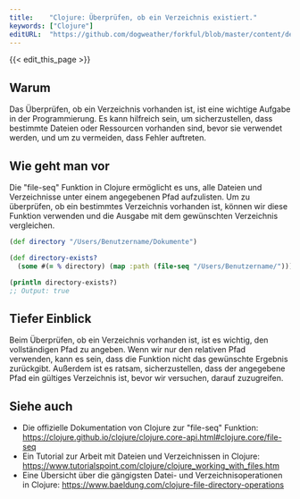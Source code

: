 ```yaml
---
title:    "Clojure: Überprüfen, ob ein Verzeichnis existiert."
keywords: ["Clojure"]
editURL:  "https://github.com/dogweather/forkful/blob/master/content/de/clojure/checking-if-a-directory-exists.md"
---
```


{{< edit_this_page >}}

## Warum

Das Überprüfen, ob ein Verzeichnis vorhanden ist, ist eine wichtige Aufgabe in der Programmierung. Es kann hilfreich sein, um sicherzustellen, dass bestimmte Dateien oder Ressourcen vorhanden sind, bevor sie verwendet werden, und um zu vermeiden, dass Fehler auftreten.

## Wie geht man vor

Die "file-seq" Funktion in Clojure ermöglicht es uns, alle Dateien und Verzeichnisse unter einem angegebenen Pfad aufzulisten. Um zu überprüfen, ob ein bestimmtes Verzeichnis vorhanden ist, können wir diese Funktion verwenden und die Ausgabe mit dem gewünschten Verzeichnis vergleichen.

```Clojure
(def directory "/Users/Benutzername/Dokumente")

(def directory-exists? 
  (some #(= % directory) (map :path (file-seq "/Users/Benutzername/"))))

(println directory-exists?)
;; Output: true
```

## Tiefer Einblick

Beim Überprüfen, ob ein Verzeichnis vorhanden ist, ist es wichtig, den vollständigen Pfad zu angeben. Wenn wir nur den relativen Pfad verwenden, kann es sein, dass die Funktion nicht das gewünschte Ergebnis zurückgibt. Außerdem ist es ratsam, sicherzustellen, dass der angegebene Pfad ein gültiges Verzeichnis ist, bevor wir versuchen, darauf zuzugreifen.

## Siehe auch

- Die offizielle Dokumentation von Clojure zur "file-seq" Funktion: https://clojure.github.io/clojure/clojure.core-api.html#clojure.core/file-seq
- Ein Tutorial zur Arbeit mit Dateien und Verzeichnissen in Clojure: https://www.tutorialspoint.com/clojure/clojure_working_with_files.htm
- Eine Übersicht über die gängigsten Datei- und Verzeichnisoperationen in Clojure: https://www.baeldung.com/clojure-file-directory-operations